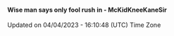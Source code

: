 #### Wise man says only fool rush in - McKidKneeKaneSir
Updated on 04/04/2023 - 16:10:48 (UTC) Time Zone
